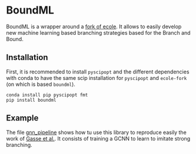 # BoundML

BoundML is a wrapper around a [fork of ecole](https://github.com/sirenard/ecole).
It allows to easily develop new machine learning based branching strategies based for the Branch and Bound.

## Installation

First, it is recommended to install `pyscipopt` and the different dependencies with conda to have the same scip installation
for `pyscipopt` and `ecole-fork` (on which is based `boundml`).

```
conda install pip pyscipopt fmt
pip install boundml
```

## Example

The file [gnn_pipeline](example/gnn_pipeline.py) shows how tu use this library to reproduce easily the work of
[Gasse et al.](http://arxiv.org/abs/1906.01629). It consists of training a GCNN to learn to imitate strong branching.
